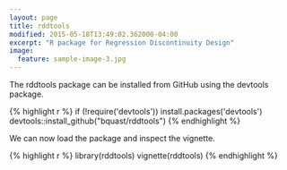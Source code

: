 ```yaml
---
layout: page
title: rddtools
modified: 2015-05-18T13:49:02.362000-04:00
excerpt: "R package for Regression Discontinuity Design"
image:
  feature: sample-image-3.jpg
---
```


The rddtools package can be installed from GitHub using the devtools package.

{% highlight r %}
if (!require('devtools')) install.packages('devtools')
devtools::install_github("bquast/rddtools")
{% endhighlight %}

We can now load the package and inspect the vignette.

{% highlight r %}
library(rddtools)
vignette(rddtools)
{% endhighlight %}
